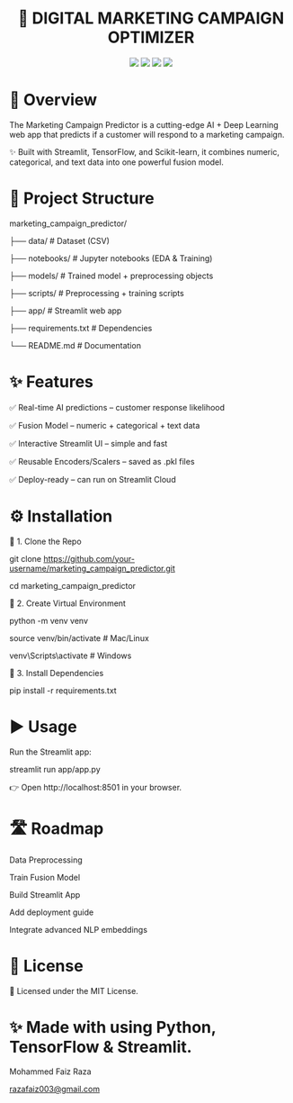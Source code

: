 <h1 align="center"> 🧠 DIGITAL MARKETING CAMPAIGN OPTIMIZER </h1>
<p align="center"> <img src="https://img.shields.io/badge/Python-3.11-blue?style=for-the-badge&logo=python" /> <img src="https://img.shields.io/badge/Streamlit-App-red?style=for-the-badge&logo=streamlit" /> <img src="https://img.shields.io/badge/TensorFlow-2.15-orange?style=for-the-badge&logo=tensorflow" /> <img src="https://img.shields.io/badge/Scikit--Learn-1.3-green?style=for-the-badge&logo=scikitlearn" /> </p>
<h1>🎯 Overview</h1>

The Marketing Campaign Predictor is a cutting-edge AI + Deep Learning web app that predicts if a customer will respond to a marketing campaign.

✨ Built with Streamlit, TensorFlow, and Scikit-learn, it combines numeric, categorical, and text data into one powerful fusion model.
<h1>📂 Project Structure</h1>

marketing_campaign_predictor/


├── data/                                      # Dataset (CSV)

├── notebooks/                                 # Jupyter notebooks (EDA & Training)

├── models/                                    # Trained model + preprocessing objects

├── scripts/                                   # Preprocessing + training scripts

├── app/                                       # Streamlit web app

├── requirements.txt                           # Dependencies

└── README.md                                  # Documentation
<h1>✨ Features</h1>

✅ Real-time AI predictions – customer response likelihood

✅ Fusion Model – numeric + categorical + text data

✅ Interactive Streamlit UI – simple and fast

✅ Reusable Encoders/Scalers – saved as .pkl files

✅ Deploy-ready – can run on Streamlit Cloud
<h1>⚙️ Installation</h1>

🔹 1. Clone the Repo

git clone https://github.com/your-username/marketing_campaign_predictor.git

cd marketing_campaign_predictor

🔹 2. Create Virtual Environment

python -m venv venv

source venv/bin/activate   # Mac/Linux

venv\Scripts\activate      # Windows

🔹 3. Install Dependencies

pip install -r requirements.txt
<h1>▶️ Usage</h1>

Run the Streamlit app:

streamlit run app/app.py

👉 Open http://localhost:8501  in your browser.
<h1>🛣️ Roadmap</h1>

 Data Preprocessing

 Train Fusion Model

 Build Streamlit App

 Add deployment guide

 Integrate advanced NLP embeddings
 <h1>📜 License</h1>

📌 Licensed under the MIT License.
<h1>✨ Made with using Python, TensorFlow & Streamlit.</h1>

Mohammed Faiz Raza

razafaiz003@gmail.com










